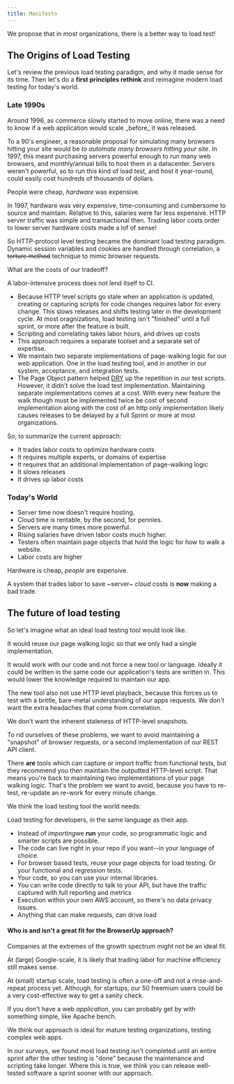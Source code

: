 ```yaml
---
title: Manifesto
---
```


We propose that in most organizations, there is a better way to load test!

## The Origins of Load Testing

Let's review the previous load testing paradigm, and why it made sense for its time.
Then let's  do a <strong>first principles rethink</strong> and reimagine modern load testing for today's world.

<h3>Late 1990s</h3>
Around 1996, as commerce slowly started to move online, there was a need to know if a web application would scale _before_ it was released.

To a 90's engineer, a reasonable proposal for simulating many browsers hitting your site would be _to automate many browsers hitting your site_.
In 1997, this meant purchasing servers powerful enough to run many web browsers, and monthly/annual bills to host them in a datacenter.
Servers weren't powerful, so to run this kind of load test, and host it year-round, could easily cost hundreds of thousands of dollars.

People were cheap, _hardware_ was expensive.

In 1997, hardware was very expensive, time-consuming and cumbersome to source and maintain.
Relative to this, salaries were far less expensive.
HTTP server traffic was simple and transactional then.
Trading labor costs order to lower server hardware costs made a lof of sense!

So HTTP-protocol level testing became the dominant load testing paradigm.
Dynamic session variables and cookies are handled through correlation, a ~~torture method~~ technique to mimic browser requests.

What are the costs of our tradeoff?

A labor-intensive process does not lend itself to CI.

* Because HTTP level scripts go stale when an application is updated, creating or capturing scripts for code changes requires labor
for every change. This slows releases and shifts testing later in the development cycle. At most oragnizations, load testing
isn't "finished" until a full sprint, or more after the feature is built.
* Scripting and correlating takes labor hours, and drives up costs
* This approach requires a separate toolset and a separate set of expertise.
* We maintain two separate implementations of page-walking logic for our web application. One in the load testing tool, and in another in our system, acceptance, and integration tests.
* The Page Object pattern helped [DRY](https://en.wikipedia.org/wiki/Don%27t_repeat_yourself) up the repetition in our test scripts. However, it didn't solve the load test implementation.
Maintaining separate implementations comes at a cost. With every new feature the walk though must be implemented twice be cost of second implementation along with the cost of an http only implementation likely causes releases to be delayed by a full Sprint or more at most organizations.


So, to summarize the current approach:
* It trades labor costs to optimize hardware costs
* It requires multiple experts, or domains of expertise
* It requires that an additional implementation of page-walking logic
* It slows releases
* It drives up labor costs


<h3>Today's World</h3>

* Server time now doesn't require hosting.
* Cloud time is rentable, by the second, for pennies.
* Servers are many times more powerful.
* Rising salaries have driven labor costs much higher.
* Testers often maintain page objects that hold the logic for how to walk a website.
* Labor costs are higher

Hardware is cheap, _people_ are expensive.

A system that trades labor to save ~server~ *cloud* costs is __now__ making a bad trade.

## The future of load testing

So let's imagine what an ideal load testing tool would look like.

It would reuse our page walking logic so that we only had a single implementation.

It would work with our code and not force a new tool or language. Ideally it could be written in the same code our application's tests are written in. This would lower the knowledge required to maintain our app.

The new tool also not use HTTP level playback, because this forces us to test with a brittle, bare-metal understanding of our apps requests. We don't want the extra headaches that come from correlation.

We don't want the inherent staleness of HTTP-level snapshots.

To rid ourselves of these problems, we want to avoid maintaining a "snapshot" of browser requests, or a second implementation of our
REST API client.

There __are__ tools which can capture or import traffic from functional tests, but they recommend you then maintain the outputted HTTP-level script.
That means you're back to maintaining two implementations of your page walking logic. That's the problem we want to avoid, because
you have to re-test, re-update an re-work for every minute change.

We think the load testing tool the world needs:

Load testing for developers, in the same language as their app.

<ul>
 	<li>Instead of <em>importing</em>we <strong>run</strong> your code, so programmatic logic and smarter scripts are possible.</li>
 	<li>The code can live right in your repo if you want--in your language of choice.</li>
  <li>For browser based tests, reuse your page objects for load testing. Or your functional and regression tests.</li>
 	<li>Your code, so you can use your internal libraries.</li>
  <li>You can write code directly to talk to your API, but have the traffic captured with full reporting and metrics</li>
 	<li>Execution within your own AWS account, so there's no data privacy issues.</li>
 	<li>Anything that can make requests, can drive load</li>
</ul>


#### Who is and isn't a great fit for the BrowserUp approach?

Companies at the extremes of the growth spectrum might not be an ideal fit.

At (large) Google-scale, it is likely that trading labor for machine efficiency still makes sense.

At (small) startup scale, load testing is often a one-off and not a rinse-and-repeat process yet.
Although, for startups, our 50 freemium users could be a very cost-effective way to get a sanity check.

If you don't have a web _application_, you can probably get by with something simple, like Apache bench.

We think our approach is ideal for mature testing organizations, testing complex web apps.

In our surveys, we found most load testing isn't completed until an entire sprint after the other testing is "done"
because the maintenance and scripting take longer. Where this is true, we think you can
release well-tested software a sprint sooner with our approach.
